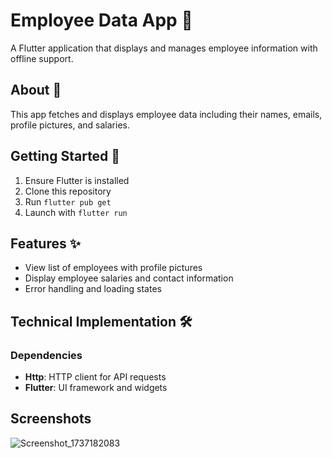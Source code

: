 # Employee Data App 👥

A Flutter application that displays and manages employee information with offline support.

## About 📱

This app fetches and displays employee data including their names, emails, profile pictures, and salaries.

## Getting Started 🚀

1. Ensure Flutter is installed
2. Clone this repository
3. Run `flutter pub get`
4. Launch with `flutter run`

## Features ✨

- View list of employees with profile pictures
- Display employee salaries and contact information
- Error handling and loading states


## Technical Implementation 🛠️

### Dependencies
- **Http**: HTTP client for API requests
- **Flutter**: UI framework and widgets

## Screenshots

![Screenshot_1737182083](https://github.com/user-attachments/assets/9e5b7035-d56f-481f-ab6a-912f5ae6507f)








